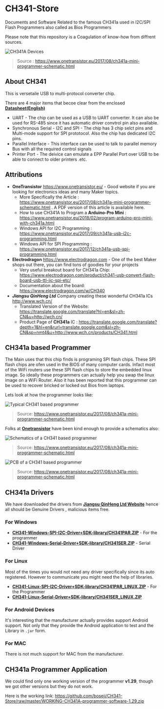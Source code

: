 # CH341-Store
Documents and Software Related to the famous CH341a used in I2C/SPI Flash Programmers also called as Bios Programmers

Please note that this repository is a Coagulation of know-how from diffrent sources.

![CH341A Devices](https://1.bp.blogspot.com/-RFzfABqVamg/WlEZ-s0FkxI/AAAAAAAAIqg/3L0JBCCQN9sNm4e7ST9Csczwwu7tO1OzgCLcBGAs/s1600/ch341a_products.png)
> Source : https://www.onetransistor.eu/2017/08/ch341a-mini-programmer-schematic.html

## About CH341

This is versetaile USB to multi-protocol converter chip.

There are 4 major items that becoe clear from the enclosed **[Datasheet(English)](https://github.com/boseji/CH341-Store/raw/master/CH341_EN.pdf)**

  * UART - The chip can be used as a USB to UART converter. It can also be used for RS-485 since it has automatic driver convtrol pin also available.
  * Synchronous Serial - I2C and SPI - The chip has 3 chip selct pins and Multi-mode support for SPI prototocol. Also the chip has dedicated I2C pins.
  * Parallel Interface - This interface can be used to talk to parallel memory Bus with all the required control signals
  * Printer Port - The deivice can emulate a EPP Parallel Port over USB to be able to connect to older printers .etc.

## Attributions

  * **OneTransistor** https://www.onetransistor.eu/ - Good website if you are looking for electronics ideas and many Maker topics.
    - More Specifically the Article : https://www.onetransistor.eu/2017/08/ch341a-mini-programmer-schematic.html . A PDF version of this article is available here.
    - How to use CH341A to Program a **Arduino-Pro Mini** : https://www.onetransistor.eu/2018/02/program-arduino-pro-mini-with-ch341a.html
    - Windows API for I2C Programming : https://www.onetransistor.eu/2017/09/ch341a-usb-i2c-programming.html
    - Windows API for SPI Programming : https://www.onetransistor.eu/2017/12/ch341a-usb-spi-programming.html
  * **Electrodragon** https://www.electrodragon.com - One of the best Maker shops out there, you can find tons of goodies for your projects
    - Very useful breakout board for CH341a Chip: https://www.electrodragon.com/product/ch341-usb-convert-flash-board-usb-ttl-iic-spi-etc/
    - Documentation about the board: https://www.electrodragon.com/w/CH340
  * ***Jiangsu QinHeng Ltd*** Company creating these wonderful CH341a ICs http://www.wch.cn/
    - Translated Version of the Website: https://translate.google.com/translate?hl=en&sl=zh-CN&u=http://wch.cn/
    - Product Page of **CH341a** IC : https://translate.google.com/translate?depth=1&hl=en&rurl=translate.google.com&sl=zh-CN&sp=nmt4&u=http://www.wch.cn/products/CH341.html
    
## CH341a based Programmer

The Main uses that this chip finds is programing SPI flash chips. These SPI flash chips are ofen used in the BIOS of many computer cards. Infact most of the WiFi routers use these SPI flash chips to store the embedded linux image. So ideally these programmers can actually help you swap the linux image on a WiFi Router. Also it has been reported that this programmer can be used to recover bricked or locked out Bios from laptops.

Lets look at how the programmer looks like:

![Typical CH341 based programmer](https://2.bp.blogspot.com/-gweW5sI33Jo/WYXq-vJAEbI/AAAAAAAAHHE/MXFTaSMgVtkn7ueKZdjpzoOu0i7tV_pJQCLcBGAs/s1600/ch341aminiprog.jpg)
> Source: https://www.onetransistor.eu/2017/08/ch341a-mini-programmer-schematic.html

Folks at **[Onetransistor](https://www.onetransistor.eu)** have been kind enough to provide a schematics also:

![Schematics of a CH341 based programmer](https://github.com/boseji/CH341-Store/raw/master/ch341a_miniprogrammer_schematic.png)
> Source: https://www.onetransistor.eu/2017/08/ch341a-mini-programmer-schematic.html

![PCB of a CH341 based programmer](https://github.com/boseji/CH341-Store/raw/master/ch341a_pcb.jpg)
> Source: https://www.onetransistor.eu/2017/08/ch341a-mini-programmer-schematic.html

## CH341a Drivers

We have downloaded the drivers from **[Jiangsu QinHeng Ltd Website](http://www.wch.cn/products/CH341.html)** hence all should be Genuine Drivers , malicious items free.

### For Windows

  * **[CH341-Windows-SPI-I2C-Driver+SDK-library/CH341PAR.ZIP](https://github.com/boseji/CH341-Store/raw/master/CH341-Windows-SPI-I2C-Driver%2BSDK-library/CH341PAR.ZIP)** - For the programmer
  * **[CH341-Windows-Serial-Driver+SDK-library/CH341SER.ZIP](https://github.com/boseji/CH341-Store/raw/master/CH341-Windows-Serial-Driver%2BSDK-library/CH341SER.ZIP)** - Serial Driver

### For Linux

Most of the times you would not need any driver specifically since its auto registered.
However to communicate you might need the help of libraries.

 * **[CH341-Linux-SPI-I2C-Driver+SDK-library/CH341PAR_LINUX.ZIP](https://github.com/boseji/CH341-Store/raw/master/CH341-Linux-SPI-I2C-Driver%2BSDK-library/CH341PAR_LINUX.ZIP)** - For the Programmer
 * **[CH341-Linux-Serial-Driver+SDK-library/CH341SER_LINUX.ZIP](https://github.com/boseji/CH341-Store/raw/master/CH341-Linux-Serial-Driver%2BSDK-library/CH341SER_LINUX.ZIP)**

### For Android Devices

It's interesting that the manufacturer actually provides support Android support. Not only that they provide the Android application to test and the Library in `.jar` form.

### For MAC

There is not much support for MAC from the manufacturer.

## CH341a Programmer Application

We could find only one working version of the programmer **v1.29**, though we got other versions but they do not work.

Here is the working link:
https://github.com/boseji/CH341-Store/raw/master/WORKING-CH341A-programmer-software-1.29.zip
